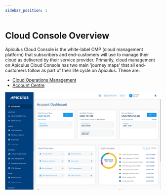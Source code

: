 ```yaml
---
sidebar_position: 1
---
```

# Cloud Console Overview

Apiculus Cloud Console is the white-label CMP (cloud management platform) that subscribers and end-customers will use to manage their cloud as delivered by their service provider. Primarily, cloud management on Apiculus Cloud Console has two main 'journey maps' that all end-customers follow as part of their life cycle on Apiculus. These are:

- [Cloud Operations Management](CloudOperationsManagement)
- [Account Centre](/docs/Subscribers/AccountCentre/AboutApiculusAccountCentre)

![Cloud Console Overview](img/CloudConsoleOverview.png)

